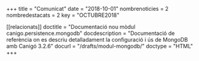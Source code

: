 +++
title             = "Comunicat"
date              = "2018-10-01"
nombrenoticies    = 2
nombredestacats   = 2
key               = "OCTUBRE2018"

[[relacionats]]
doctitle          = "Documentació nou mòdul canigo.persistence.mongodb"
docdescription    = "Documentació de referència on es descriu detalladament la configuració i ús de MongoDB amb Canigó 3.2.6"
docurl            = "/drafts/modul-mongodb/"
doctype           = "HTML"
+++
